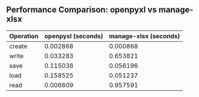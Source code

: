 ## Performance Comparison: openpyxl vs manage-xlsx

| Operation | openpyxl (seconds) | manage-xlsx (seconds) |
|---|---|---|
| create | 0.002868 | 0.000868 |
| write | 0.033283 | 0.653821 |
| save | 0.115038 | 0.056196 |
| load | 0.158525 | 0.051237 |
| read | 0.006609 | 0.957591 |
